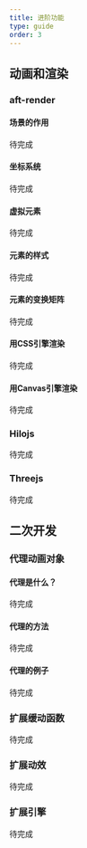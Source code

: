 ```yaml
---
title: 进阶功能
type: guide
order: 3
---
```


## 动画和渲染

### aft-render

#### 场景的作用

待完成

#### 坐标系统

待完成

#### 虚拟元素

待完成

#### 元素的样式

待完成

#### 元素的变换矩阵

待完成

#### 用CSS引擎渲染

待完成

#### 用Canvas引擎渲染

待完成

### Hilojs

待完成

### Threejs

待完成

## 二次开发

### 代理动画对象

#### 代理是什么？

待完成

#### 代理的方法

待完成

#### 代理的例子

待完成

### 扩展缓动函数

待完成

### 扩展动效

待完成

### 扩展引擎

待完成